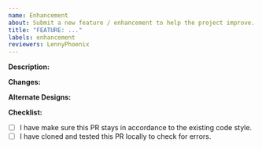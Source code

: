 ```yaml
---
name: Enhancement
about: Submit a new feature / enhancement to help the project improve.
title: "FEATURE: ..."
labels: enhancement
reviewers: LennyPhoenix
---
```


**Description:**
<!-- Create a description of the enhancement, mention any related issues using the '#' character. -->

**Changes:**
<!--
Make a list of all the changes you have made and why you have made them:

- Change 1...
- Change 2...
- Etc.
-->

**Alternate Designs:**
<!-- List any alternatives you might have considered and why you picked this one. -->

**Checklist:**

- [ ] I have make sure this PR stays in accordance to the existing code style.
- [ ] I have cloned and tested this PR locally to check for errors.
